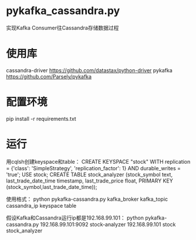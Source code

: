 # pykafka_cassandra.py
实现Kafka Consumer往Cassandra存储数据过程

# 使用库
cassandra-driver    https://github.com/datastax/python-driver
pykafka   https://github.com/Parsely/pykafka

# 配置环境
pip install -r requirements.txt

# 运行
用cqlsh创建keyspace和table：
CREATE KEYSPACE "stock" WITH replication = {'class': 'SimpleStrategy', 'replication_factor': 1} AND durable_writes = 'true';
USE stock;
CREATE TABLE stock_analyzer (stock_symbol text, last_trade_date_time timestamp, last_trade_price float, PRIMARY KEY (stock_symbol,last_trade_date_time));

使用格式：
python pykafka-cassandra.py kafka_broker kafka_topic cassandra_ip keyspace table

假设Kafka和Cassandra运行ip都是192.168.99.101：
python pykafka-cassandra.py 192.168.99.101:9092 stock-analyzer 192.168.99.101 stock stock_analyzer
